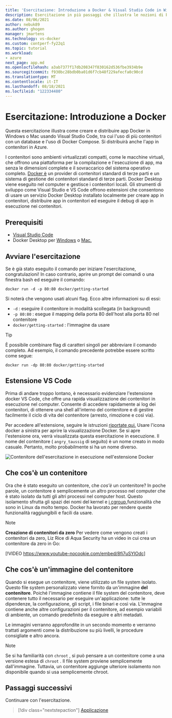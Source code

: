 ```yaml
---
title: 'Esercitazione: Introduzione a Docker & Visual Studio Code in Windows o Mac'
description: Esercitazione in più passaggi che illustra le nozioni di base sull'uso di Docker con Visual Studio Code.
ms.date: 08/06/2021
author: nebuk89
ms.author: ghogen
manager: jmartens
ms.technology: vs-docker
ms.custom: contperf-fy22q1
ms.topic: tutorial
ms.workload:
- azure
next_page: app.md
ms.openlocfilehash: a3ab7377f17db208347f830162d536fbe3934b9e
ms.sourcegitcommit: f930bc28bdb0ba01d6f7cb48f229afecfa0c90cd
ms.translationtype: MT
ms.contentlocale: it-IT
ms.lasthandoff: 08/18/2021
ms.locfileid: "122334480"
---
```

# <a name="tutorial-get-started-with-docker"></a>Esercitazione: Introduzione a Docker

Questa esercitazione illustra come creare e distribuire app Docker in Windows o Mac usando Visual Studio Code, tra cui l'uso di più contenitori con un database e l'uso di Docker Compose. Si distribuirà anche l'app in contenitori in Azure.

I contenitori sono ambienti virtualizzati compatti, come le macchine virtuali, che offrono una piattaforma per la compilazione e l'esecuzione di app, ma senza le dimensioni complete e il sovraccarico del sistema operativo completo. [Docker è](https://www.docker.com) un provider di contenitori standard di terze parti e un sistema di gestione dei contenitori standard di terze parti. Docker Desktop viene eseguito nel computer e gestisce i contenitori locali. Gli strumenti di sviluppo come Visual Studio e VS Code offrono estensioni che consentono di usare un servizio Docker Desktop installato localmente per creare app in contenitori, distribuire app in contenitori ed eseguire il debug di app in esecuzione nei contenitori.

## <a name="prerequisites"></a>Prerequisiti

- [Visual Studio Code](https://code.microsoft.com/download)
- Docker Desktop per [Windows](https://docs.docker.com/docker-for-windows/install/) o [Mac.](https://docs.docker.com/docker-for-mac/install/)

## <a name="start-the-tutorial"></a>Avviare l'esercitazione

Se è già stato eseguito il comando per iniziare l'esercitazione, congratulazioni!  In caso contrario, aprire un prompt dei comandi o una finestra bash ed eseguire il comando:

```cli
docker run -d -p 80:80 docker/getting-started
```

Si noterà che vengono usati alcuni flag. Ecco altre informazioni su di essi:

- `-d` : eseguire il contenitore in modalità scollegata (in background)
- `-p 80:80` : esegue il mapping della porta 80 dell'host alla porta 80 nel contenitore
- `docker/getting-started` : l'immagine da usare

> [!TIP]
> È possibile combinare flag di caratteri singoli per abbreviare il comando completo.
> Ad esempio, il comando precedente potrebbe essere scritto come segue:
>
> ```cli
> docker run -dp 80:80 docker/getting-started
> ```

## <a name="the-vs-code-extension"></a>Estensione VS Code

Prima di andare troppo lontano, è necessario evidenziare l'estensione docker VS Code, che offre una rapida visualizzazione dei contenitori in esecuzione nel computer. Consente di accedere rapidamente ai log dei contenitori, di ottenere una shell all'interno del contenitore e di gestire facilmente il ciclo di vita del contenitore (arresto, rimozione e così via).

Per accedere all'estensione, seguire le istruzioni [riportate qui.](https://code.visualstudio.com/docs/containers/overview) Usare l'icona docker a sinistra per aprire la visualizzazione Docker. Se si apre l'estensione ora, verrà visualizzata questa esercitazione in esecuzione. Il nome del contenitore ( `angry_taussig` di seguito) è un nome creato in modo casuale. Pertanto, molto probabilmente si ha un nome diverso.

![Contenitore dell'esercitazione in esecuzione nell'estensione Docker](media/vs-tutorial-in-extension.png)

## <a name="what-is-a-container"></a>Che cos'è un contenitore

Ora che è stato eseguito un contenitore, che *cos'è* un contenitore? In poche parole, un contenitore è semplicemente un altro processo nel computer che è stato isolato da tutti gli altri processi nel computer host. Questo isolamento sfrutta gli spazi dei nomi del kernel e [i cgroup,](https://medium.com/@saschagrunert/demystifying-containers-part-i-kernel-space-2c53d6979504)funzionalità che sono in Linux da molto tempo. Docker ha lavorato per rendere queste funzionalità raggiungibili e facili da usare.

> [!NOTE]
> **Creazione di contenitori da zero** Per vedere come vengono creati i contenitori da zero, Liz Rice di Aqua Security ha un video in cui crea un contenitore da zero in Go:
>
> [!VIDEO https://www.youtube-nocookie.com/embed/8fi7uSYlOdc]

## <a name="what-is-a-container-image"></a>Che cos'è un'immagine del contenitore

Quando si esegue un contenitore, viene utilizzato un file system isolato. Questo file system personalizzato viene fornito da un'immagine **del contenitore**. Poiché l'immagine contiene il file system del contenitore, deve contenere tutto il necessario per eseguire un'applicazione: tutte le dipendenze, la configurazione, gli script, i file binari e così via. L'immagine contiene anche altre configurazioni per il contenitore, ad esempio variabili di ambiente, un comando predefinito da eseguire e altri metadati.

Le immagini verranno approfondite in un secondo momento e verranno trattati argomenti come la distribuzione su più livelli, le procedure consigliate e altro ancora.

> [!NOTE]
> Se si ha familiarità con `chroot` , si può pensare a un contenitore come a una versione estesa di `chroot` . Il file system proviene semplicemente dall'immagine. Tuttavia, un contenitore aggiunge ulteriore isolamento non disponibile quando si usa semplicemente chroot.

## <a name="next-steps"></a>Passaggi successivi

Continuare con l'esercitazione.

> [!div class="nextstepaction"]
> [Applicazione](your-application.md)
